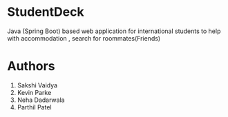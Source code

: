 # StudentDeck
Java (Spring Boot) based web application for international students to help with accommodation , search for roommates(Friends) 
# Authors 
1. Sakshi Vaidya
2. Kevin Parke
3. Neha Dadarwala
4. Parthil Patel
